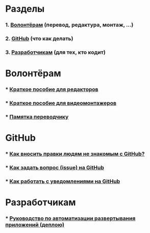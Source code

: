 # Разделы
### 1. [Волонтёрам](#Волонтёрам) (перевод, редактура, монтаж, ...)
### 2. [GitHub](#github) (что как делать)
### 3. [Разработчикам](#Разработчикам) (для тех, кто кодит)

# Волонтёрам
### * [Краткое пособие для редакторов](https://kursomir.github.io/guides/editor)
### * [Краткое пособие для видеомонтажеров](https://kursomir.github.io/guides/video)
### * [Памятка переводчику](https://kursomir.github.io/guides/translator)

# GitHub
### * [Как вносить правки людям не знакомым с GitHub?](https://kursomir.github.io/guides/github)
### * [Как задать вопрос (issue) на GitHub](https://kursomir.github.io/guides/issues)
### * [Как работать с уведомлениями на GitHub](https://kursomir.github.io/guides/notifications)

# Разработчикам
### * [Руководство по автоматизации развертывания приложений (деплою)](https://kursomir.github.io/guides/deploy)
